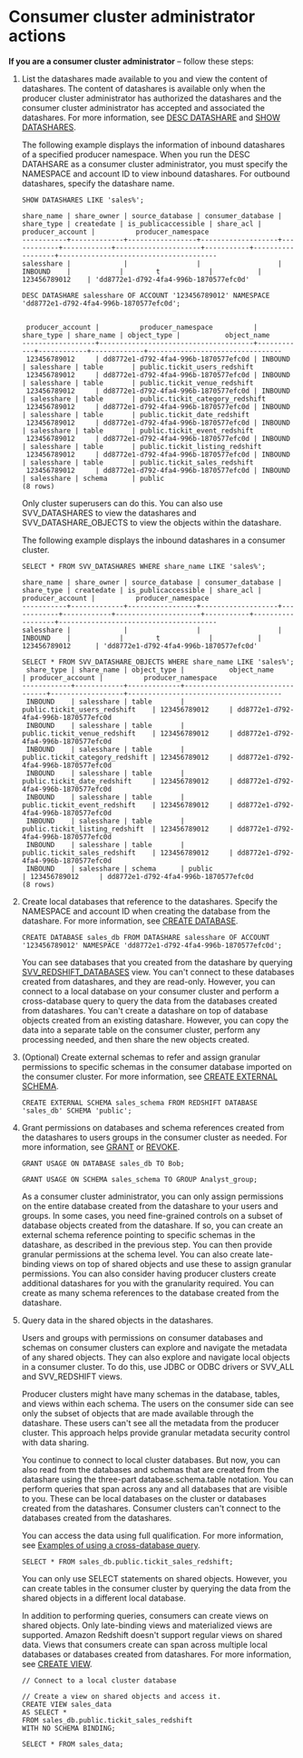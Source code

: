 # Consumer cluster administrator actions<a name="consumer-cluster-admin"></a>

**If you are a consumer cluster administrator** – follow these steps:

1. List the datashares made available to you and view the content of datashares\. The content of datashares is available only when the producer cluster administrator has authorized the datashares and the consumer cluster administrator has accepted and associated the datashares\. For more information, see [DESC DATASHARE](r_DESC_DATASHARE.md) and [SHOW DATASHARES](r_SHOW_DATASHARES.md)\.

   The following example displays the information of inbound datashares of a specified producer namespace\. When you run the DESC DATAHSARE as a consumer cluster administrator, you must specify the NAMESPACE and account ID to view inbound datashares\. For outbound datashares, specify the datashare name\.

   ```
   SHOW DATASHARES LIKE 'sales%';
   
   share_name | share_owner | source_database | consumer_database | share_type | createdate | is_publicaccessible | share_acl | producer_account |          producer_namespace
   -----------+-------------+-----------------+-------------------+------------+------------+---------------------+-----------+------------------+---------------------------------------
   salesshare |             |                 |                   | INBOUND    |            |        t            |           | 123456789012    | 'dd8772e1-d792-4fa4-996b-1870577efc0d'
   ```

   ```
   DESC DATASHARE salesshare OF ACCOUNT '123456789012' NAMESPACE 'dd8772e1-d792-4fa4-996b-1870577efc0d';
   
   
    producer_account |          producer_namespace          | share_type | share_name | object_type |           object_name
   ------------------+--------------------------------------+------------+------------+-------------+---------------------------------
    123456789012     | dd8772e1-d792-4fa4-996b-1870577efc0d | INBOUND    | salesshare | table       | public.tickit_users_redshift
    123456789012     | dd8772e1-d792-4fa4-996b-1870577efc0d | INBOUND    | salesshare | table       | public.tickit_venue_redshift
    123456789012     | dd8772e1-d792-4fa4-996b-1870577efc0d | INBOUND    | salesshare | table       | public.tickit_category_redshift
    123456789012     | dd8772e1-d792-4fa4-996b-1870577efc0d | INBOUND    | salesshare | table       | public.tickit_date_redshift
    123456789012     | dd8772e1-d792-4fa4-996b-1870577efc0d | INBOUND    | salesshare | table       | public.tickit_event_redshift
    123456789012     | dd8772e1-d792-4fa4-996b-1870577efc0d | INBOUND    | salesshare | table       | public.tickit_listing_redshift
    123456789012     | dd8772e1-d792-4fa4-996b-1870577efc0d | INBOUND    | salesshare | table       | public.tickit_sales_redshift
    123456789012     | dd8772e1-d792-4fa4-996b-1870577efc0d | INBOUND    | salesshare | schema      | public
   (8 rows)
   ```

   Only cluster superusers can do this\. You can also use SVV\_DATASHARES to view the datashares and SVV\_DATASHARE\_OBJECTS to view the objects within the datashare\.

   The following example displays the inbound datashares in a consumer cluster\.

   ```
   SELECT * FROM SVV_DATASHARES WHERE share_name LIKE 'sales%';
   
   share_name | share_owner | source_database | consumer_database | share_type | createdate | is_publicaccessible | share_acl | producer_account |          producer_namespace
   -----------+-------------+-----------------+-------------------+------------+------------+---------------------+-----------+------------------+---------------------------------------
   salesshare |             |                 |                   | INBOUND    |            |        t            |           | 123456789012      | 'dd8772e1-d792-4fa4-996b-1870577efc0d'
   ```

   ```
   SELECT * FROM SVV_DATASHARE_OBJECTS WHERE share_name LIKE 'sales%';
    share_type | share_name | object_type |           object_name           | producer_account |          producer_namespace
   ------------+------------+-------------+---------------------------------+------------------+--------------------------------------
    INBOUND    | salesshare | table       | public.tickit_users_redshift    | 123456789012     | dd8772e1-d792-4fa4-996b-1870577efc0d
    INBOUND    | salesshare | table       | public.tickit_venue_redshift    | 123456789012     | dd8772e1-d792-4fa4-996b-1870577efc0d
    INBOUND    | salesshare | table       | public.tickit_category_redshift | 123456789012     | dd8772e1-d792-4fa4-996b-1870577efc0d
    INBOUND    | salesshare | table       | public.tickit_date_redshift     | 123456789012     | dd8772e1-d792-4fa4-996b-1870577efc0d
    INBOUND    | salesshare | table       | public.tickit_event_redshift    | 123456789012     | dd8772e1-d792-4fa4-996b-1870577efc0d
    INBOUND    | salesshare | table       | public.tickit_listing_redshift  | 123456789012     | dd8772e1-d792-4fa4-996b-1870577efc0d
    INBOUND    | salesshare | table       | public.tickit_sales_redshift    | 123456789012     | dd8772e1-d792-4fa4-996b-1870577efc0d
    INBOUND    | salesshare | schema      | public                          | 123456789012     | dd8772e1-d792-4fa4-996b-1870577efc0d
   (8 rows)
   ```

1. Create local databases that reference to the datashares\. Specify the NAMESPACE and account ID when creating the database from the datashare\. For more information, see [CREATE DATABASE](r_CREATE_DATABASE.md)\.

   ```
   CREATE DATABASE sales_db FROM DATASHARE salesshare OF ACCOUNT '123456789012' NAMESPACE 'dd8772e1-d792-4fa4-996b-1870577efc0d';
   ```

   You can see databases that you created from the datashare by querying [SVV\_REDSHIFT\_DATABASES](r_SVV_REDSHIFT_DATABASES.md) view\. You can't connect to these databases created from datashares, and they are read\-only\. However, you can connect to a local database on your consumer cluster and perform a cross\-database query to query the data from the databases created from datashares\. You can't create a datashare on top of database objects created from an existing datashare\. However, you can copy the data into a separate table on the consumer cluster, perform any processing needed, and then share the new objects created\.

1. \(Optional\) Create external schemas to refer and assign granular permissions to specific schemas in the consumer database imported on the consumer cluster\. For more information, see [CREATE EXTERNAL SCHEMA](r_CREATE_EXTERNAL_SCHEMA.md)\.

   ```
   CREATE EXTERNAL SCHEMA sales_schema FROM REDSHIFT DATABASE 'sales_db' SCHEMA 'public';
   ```

1. Grant permissions on databases and schema references created from the datashares to users groups in the consumer cluster as needed\. For more information, see [GRANT](r_GRANT.md) or [REVOKE](r_REVOKE.md)\.

   ```
   GRANT USAGE ON DATABASE sales_db TO Bob;
   ```

   ```
   GRANT USAGE ON SCHEMA sales_schema TO GROUP Analyst_group;
   ```

   As a consumer cluster administrator, you can only assign permissions on the entire database created from the datashare to your users and groups\. In some cases, you need fine\-grained controls on a subset of database objects created from the datashare\. If so, you can create an external schema reference pointing to specific schemas in the datashare, as described in the previous step\. You can then provide granular permissions at the schema level\. You can also create late\-binding views on top of shared objects and use these to assign granular permissions\. You can also consider having producer clusters create additional datashares for you with the granularity required\. You can create as many schema references to the database created from the datashare\.

1. Query data in the shared objects in the datashares\.

   Users and groups with permissions on consumer databases and schemas on consumer clusters can explore and navigate the metadata of any shared objects\. They can also explore and navigate local objects in a consumer cluster\. To do this, use JDBC or ODBC drivers or SVV\_ALL and SVV\_REDSHIFT views\.

   Producer clusters might have many schemas in the database, tables, and views within each schema\. The users on the consumer side can see only the subset of objects that are made available through the datashare\. These users can't see all the metadata from the producer cluster\. This approach helps provide granular metadata security control with data sharing\.

   You continue to connect to local cluster databases\. But now, you can also read from the databases and schemas that are created from the datashare using the three\-part database\.schema\.table notation\. You can perform queries that span across any and all databases that are visible to you\. These can be local databases on the cluster or databases created from the datashares\. Consumer clusters can't connect to the databases created from the datashares\.

   You can access the data using full qualification\. For more information, see [Examples of using a cross\-database query](cross-database_example.md)\.

   ```
   SELECT * FROM sales_db.public.tickit_sales_redshift;
   ```

   You can only use SELECT statements on shared objects\. However, you can create tables in the consumer cluster by querying the data from the shared objects in a different local database\.

   In addition to performing queries, consumers can create views on shared objects\. Only late\-binding views and materialized views are supported\. Amazon Redshift doesn't support regular views on shared data\. Views that consumers create can span across multiple local databases or databases created from datashares\. For more information, see [CREATE VIEW](r_CREATE_VIEW.md)\.

   ```
   // Connect to a local cluster database
                  
   // Create a view on shared objects and access it. 
   CREATE VIEW sales_data 
   AS SELECT * 
   FROM sales_db.public.tickit_sales_redshift 
   WITH NO SCHEMA BINDING;
   
   SELECT * FROM sales_data;
   ```